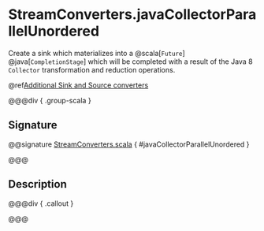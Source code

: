 # StreamConverters.javaCollectorParallelUnordered

Create a sink which materializes into a @scala[`Future`] @java[`CompletionStage`] which will be completed with a result of the Java 8 `Collector` transformation and reduction operations.

@ref[Additional Sink and Source converters](../index.md#additional-sink-and-source-converters)

@@@div { .group-scala }

## Signature

@@signature [StreamConverters.scala]($akka$/akka-stream/src/main/scala/akka/stream/scaladsl/StreamConverters.scala) { #javaCollectorParallelUnordered }

@@@

## Description



@@@div { .callout }

@@@

